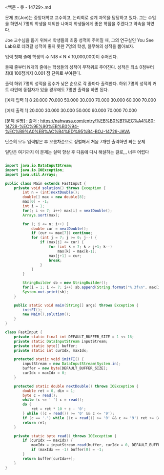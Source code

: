 <백준 - 큐 - 14729>.md

문제
조(Joe)는 중앙대학교 교수이고, 논리회로 설계 과목을 담당하고 있다. 그는 수업을 하면서 7명의 학생을 제외한 나머지 학생들에게 좋은 학점을 주겠다고 약속을 하였다.

Joe 교수님을 돕기 위해서 학생들의 최종 성적이 주어질 때, 그의 연구실인 You See Lab으로 데려갈 성적이 좋지 못한 7명의 학생, 칠무해의 성적을 뽑아보자.

입력
첫째 줄에 학생의 수 N(8 ≤ N ≤ 10,000,000)이 주어진다.

둘째 줄부터 N개의 줄에는 학생들의 성적이 무작위로 주어진다. 성적은 최소 0점부터 최대 100점까지 0.001 점 단위로 부여된다.

출력
하위 7명의 성적을 점수가 낮은 순으로 각 줄마다 출력한다. 하위 7명의 성적의 커트 라인에 동점자가 있을 경우에도 7명만 출력을 하면 된다.

[예제 입력 1]
8
20.000
70.000
50.000
30.000
70.000
30.000
60.000
70.000

[예제 출력 1]
20.000
30.000
30.000
50.000
60.000
70.000
70.000


[문제 설명] : 출처 : https://nahwasa.com/entry/%EB%B0%B1%EC%A4%80-14729-%EC%9E%90%EB%B0%94-%EC%B9%A0%EB%AC%B4%ED%95%B4-BOJ-14729-JAVA

단순히 모두 입력받은 후 오름차순으로 정렬해서 처음 7개만 출력하면 되는 문제

일단은 여기까지
이 문제는 실력 향상 후 다음에 다시 해설하는 걸로,,, 너무 어렵다 




```java

import java.io.DataInputStream;
import java.io.IOException;
import java.util.Arrays;

public class Main extends FastInput {
    private void solution() throws Exception {
        int n = (int)nextDouble();
        double[] max = new double[8];
        max[0] = -1;
        int i = 1;
        for(; i <= 7; i++) max[i] = nextDouble();
        Arrays.sort(max);

        for (; i <= n; i++) {
            double cur = nextDouble();
            if (cur >= max[7]) continue;
            for (int j = 7; j >= 0; j--) {
                if (max[j] <= cur) {
                    for (int k = 7; k > j+1; k--)
                        max[k] = max[k-1];
                    max[j+1] = cur;
                    break;
                }
            }
        }

        StringBuilder sb = new StringBuilder();
        for(i = 1; i <= 7; i++) sb.append(String.format("%.3f\n", max[i]));
        System.out.print(sb);
    }

    public static void main(String[] args) throws Exception {
        initFI();
        new Main().solution();
    }
}

class FastInput {
    private static final int DEFAULT_BUFFER_SIZE = 1 << 16;
    private static DataInputStream inputStream;
    private static byte[] buffer;
    private static int curIdx, maxIdx;

    protected static void initFI() {
        inputStream = new DataInputStream(System.in);
        buffer = new byte[DEFAULT_BUFFER_SIZE];
        curIdx = maxIdx = 0;
    }

    protected static double nextDouble() throws IOException {
        double ret = 0, div = 1;
        byte c = read();
        while (c <= ' ') c = read();
        do {
            ret = ret * 10 + c - '0';
        } while ((c = read()) >= '0' && c <= '9');
        if (c == '.') while ((c = read()) >= '0' && c <= '9') ret += (c - '0') / (div *= 10);
        return ret;
    }

    private static byte read() throws IOException {
        if (curIdx == maxIdx) {
            maxIdx = inputStream.read(buffer, curIdx = 0, DEFAULT_BUFFER_SIZE);
            if (maxIdx == -1) buffer[0] = -1;
        }
        return buffer[curIdx++];
    }
}

```